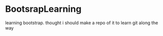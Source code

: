 # BootsrapLearning
learning bootstrap. thought i should make a repo of it to learn git along the way
